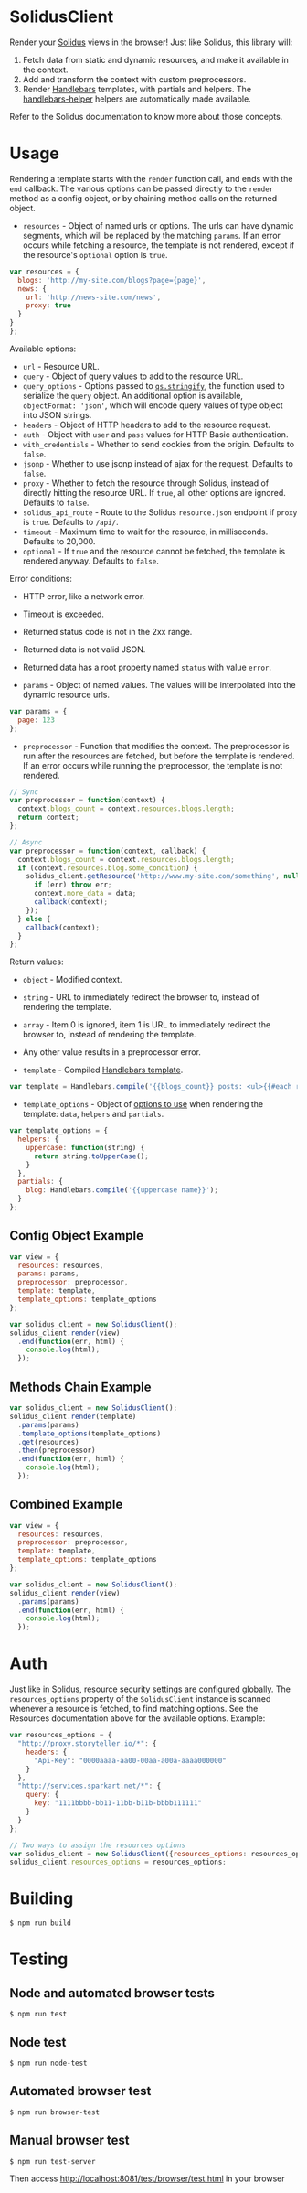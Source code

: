 # SolidusClient

Render your [Solidus](https://github.com/solidusjs/solidus) views in the browser! Just like Solidus, this library will:

 1. Fetch data from static and dynamic resources, and make it available in the context.
 2. Add and transform the context with custom preprocessors.
 3. Render [Handlebars](http://handlebarsjs.com/) templates, with partials and helpers. The [handlebars-helper](https://github.com/SparkartGroupInc/handlebars-helper) helpers are automatically made available.

Refer to the Solidus documentation to know more about those concepts.

# Usage

Rendering a template starts with the `render` function call, and ends with the `end` callback. The various options can be passed directly to the `render` method as a config object, or by chaining method calls on the returned object.

 - `resources` - Object of named urls or options. The urls can have dynamic segments, which will be replaced by the matching `params`. If an error occurs while fetching a resource, the template is not rendered, except if the resource's `optional` option is `true`.
  ```javascript
  var resources = {
    blogs: 'http://my-site.com/blogs?page={page}',
    news: {
      url: 'http://news-site.com/news',
      proxy: true
    }
  }
  };
  ```

  Available options:
   - `url` - Resource URL.
   - `query` - Object of query values to add to the resource URL.
   - `query_options` - Options passed to [`qs.stringify`](https://github.com/hapijs/qs#stringifying), the function used to serialize the `query` object. An additional option is available, `objectFormat: 'json'`, which will encode query values of type object into JSON strings.
   - `headers` - Object of HTTP headers to add to the resource request.
   - `auth` - Object with `user` and `pass` values for HTTP Basic authentication.
   - `with_credentials` - Whether to send cookies from the origin. Defaults to `false`.
   - `jsonp` - Whether to use jsonp instead of ajax for the request. Defaults to `false`.
   - `proxy` - Whether to fetch the resource through Solidus, instead of directly hitting the resource URL. If `true`, all other options are ignored. Defaults to `false`.
   - `solidus_api_route` - Route to the Solidus `resource.json` endpoint if `proxy` is `true`. Defaults to `/api/`.
   - `timeout` - Maximum time to wait for the resource, in milliseconds. Defaults to 20,000.
   - `optional` - If `true` and the resource cannot be fetched, the template is rendered anyway. Defaults to `false`.

  Error conditions:
   - HTTP error, like a network error.
   - Timeout is exceeded.
   - Returned status code is not in the 2xx range.
   - Returned data is not valid JSON.
   - Returned data has a root property named `status` with value `error`.

 - `params` - Object of named values. The values will be interpolated into the dynamic resource urls.
  ```javascript
  var params = {
    page: 123
  };
  ```

 - `preprocessor` - Function that modifies the context. The preprocessor is run after the resources are fetched, but before the template is rendered. If an error occurs while running the preprocessor, the template is not rendered.
  ```javascript
  // Sync
  var preprocessor = function(context) {
    context.blogs_count = context.resources.blogs.length;
    return context;
  };
  ```

  ```javascript
  // Async
  var preprocessor = function(context, callback) {
    context.blogs_count = context.resources.blogs.length;
    if (context.resources.blog.some_condition) {
      solidus_client.getResource('http://www.my-site.com/something', null, function(err, data) {
        if (err) throw err;
        context.more_data = data;
        callback(context);
      });
    } else {
      callback(context);
    }
  };
  ```

  Return values:
   - `object` - Modified context.
   - `string` - URL to immediately redirect the browser to, instead of rendering the template.
   - `array` - Item 0 is ignored, item 1 is URL to immediately redirect the browser to, instead of rendering the template.
   - Any other value results in a preprocessor error.

 - `template` - Compiled [Handlebars template](http://handlebarsjs.com/).
  ```javascript
  var template = Handlebars.compile('{{blogs_count}} posts: <ul>{{#each resources.blogs}}<li>{{> blog}}</li>{{/each}}</ul>');
  ```

 - `template_options` - Object of [options to use](http://handlebarsjs.com/execution.html) when rendering the template: `data`, `helpers` and `partials`.
  ```javascript
  var template_options = {
    helpers: {
      uppercase: function(string) {
        return string.toUpperCase();
      }
    },
    partials: {
      blog: Handlebars.compile('{{uppercase name}}');
    }
  };
  ```

## Config Object Example

```javascript
var view = {
  resources: resources,
  params: params,
  preprocessor: preprocessor,
  template: template,
  template_options: template_options
};

var solidus_client = new SolidusClient();
solidus_client.render(view)
  .end(function(err, html) {
    console.log(html);
  });
```

## Methods Chain Example

```javascript
var solidus_client = new SolidusClient();
solidus_client.render(template)
  .params(params)
  .template_options(template_options)
  .get(resources)
  .then(preprocessor)
  .end(function(err, html) {
    console.log(html);
  });
```

## Combined Example

```javascript
var view = {
  resources: resources,
  preprocessor: preprocessor,
  template: template,
  template_options: template_options
};

var solidus_client = new SolidusClient();
solidus_client.render(view)
  .params(params)
  .end(function(err, html) {
    console.log(html);
  });
```

# Auth

Just like in Solidus, resource security settings are [configured globally](https://github.com/solidusjs/solidus#global-resource-configuration). The `resources_options` property of the `SolidusClient` instance is scanned whenever a resource is fetched, to find matching options. See the Resources documentation above for the available options. Example:

```javascript
var resources_options = {
  "http://proxy.storyteller.io/*": {
    headers: {
      "Api-Key": "0000aaaa-aa00-00aa-a00a-aaaa000000"
    }
  },
  "http://services.sparkart.net/*": {
    query: {
      key: "1111bbbb-bb11-11bb-b11b-bbbb111111"
    }
  }
};

// Two ways to assign the resources options
var solidus_client = new SolidusClient({resources_options: resources_options});
solidus_client.resources_options = resources_options;
```

# Building

```
$ npm run build
```

# Testing

## Node and automated browser tests

```
$ npm run test
```

## Node test

```
$ npm run node-test
```

## Automated browser test

```
$ npm run browser-test
```

## Manual browser test

```
$ npm run test-server
```
Then access [http://localhost:8081/test/browser/test.html](http://localhost:8081/test/browser/test.html) in your browser

